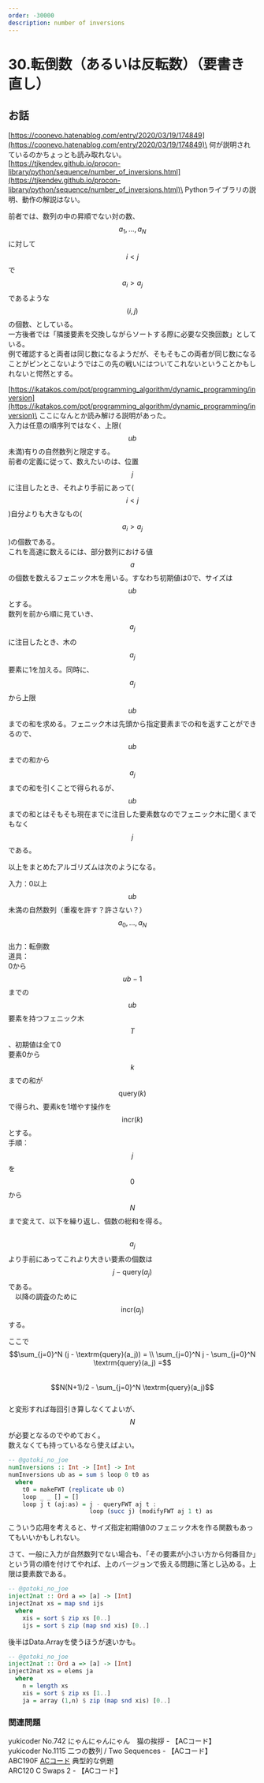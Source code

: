 ```yaml
---
order: -30000
description: number of inversions
---
```


# 30.転倒数（あるいは反転数）（要書き直し）

## お話

[https://coonevo.hatenablog.com/entry/2020/03/19/174849](https://coonevo.hatenablog.com/entry/2020/03/19/174849)\
何が説明されているのかちょっとも読み取れない。\
[https://tjkendev.github.io/procon-library/python/sequence/number_of_inversions.html](https://tjkendev.github.io/procon-library/python/sequence/number_of_inversions.html)\
Pythonライブラリの説明、動作の解説はない。

前者では、数列の中の昇順でない対の数、$$a_1,\dots,a_N$$に対して$$i<j$$で$$a_i > a_j$$であるような$$(i,j)$$の個数、としている。\
一方後者では「隣接要素を交換しながらソートする際に必要な交換回数」としている。\
例で確認すると両者は同じ数になるようだが、そもそもこの両者が同じ数になることがピンとこないようではこの先の戦いにはついてこれないということかもしれないと愕然とする。

[https://ikatakos.com/pot/programming_algorithm/dynamic_programming/inversion](https://ikatakos.com/pot/programming_algorithm/dynamic_programming/inversion)\
ここになんとか読み解ける説明があった。\
入力は任意の順序列ではなく、上限($$ub$$未満)有りの自然数列と限定する。\
前者の定義に従って、数えたいのは、位置$$j$$に注目したとき、それより手前にあって($$i < j$$)自分よりも大きなもの($$a_i > a_j$$)の個数である。\
これを高速に数えるには、部分数列における値$$a$$の個数を数えるフェニック木を用いる。すなわち初期値は0で、サイズは$$ub$$とする。\
数列を前から順に見ていき、$$a_j$$に注目したとき、木の$$a_j$$要素に1を加える。同時に、$$a_j$$から上限$$ub$$までの和を求める。フェニック木は先頭から指定要素までの和を返すことができるので、$$ub$$までの和から$$a_j$$までの和を引くことで得られるが、$$ub$$までの和とはそもそも現在までに注目した要素数なのでフェニック木に聞くまでもなく$$j$$である。

以上をまとめたアルゴリズムは次のようになる。

入力：0以上$$ub$$未満の自然数列（重複を許す？許さない？）$$a_0,\dots,a_N$$\
出力：転倒数\
道具：\
0から$$ub-1$$までの$$ub$$要素を持つフェニック木$$T$$、初期値は全て0\
要素0から$$k$$までの和が$$\textrm{query}(k)$$で得られ、要素kを1増やす操作を$$\textrm{incr}(k)$$とする。\
手順：\
$$j$$を$$0$$から$$N$$まで変えて、以下を繰り返し、個数の総和を得る。\
　$$a_j$$より手前にあってこれより大きい要素の個数は$$j - \textrm{query}(a_j)$$である。\
　以降の調査のために$$\textrm{incr}(a_j)$$する。

ここで\
$$\sum_{j=0}^N (j - \textrm{query}(a_j)) = \\ \sum_{j=0}^N j - \sum_{j=0}^N \textrm{query}(a_j) =$$\
$$N(N+1)/2 - \sum_{j=0}^N \textrm{query}(a_j)$$\
と変形すれば毎回引き算しなくてよいが、$$N$$が必要となるのでやめておく。\
数えなくても持っているなら使えばよい。

```haskell
-- @gotoki_no_joe
numInversions :: Int -> [Int] -> Int
numInversions ub as = sum $ loop 0 t0 as
  where
    t0 = makeFWT (replicate ub 0)
    loop _ _ [] = []
    loop j t (aj:as) = j - queryFWT aj t :
                       loop (succ j) (modifyFWT aj 1 t) as
```

こういう応用を考えると、サイズ指定初期値0のフェニック木を作る関数もあってもいいかもしれない。

さて、一般に入力が自然数列でない場合も、「その要素が小さい方から何番目か」という背の順を付けてやれば、上のバージョンで扱える問題に落とし込める。上限は要素数である。

```haskell
-- @gotoki_no_joe
inject2nat :: Ord a => [a] -> [Int]
inject2nat xs = map snd ijs
  where
    xis = sort $ zip xs [0..]
    ijs = sort $ zip (map snd xis) [0..]
```

後半はData.Arrayを使うほうが速いかも。

```haskell
-- @gotoki_no_joe
inject2nat :: Ord a => [a] -> [Int]
inject2nat xs = elems ja
  where
    n = length xs
    xis = sort $ zip xs [1..]
    ja = array (1,n) $ zip (map snd xis) [0..]
```

### 関連問題

yukicoder No.742 にゃんにゃんにゃん　猫の挨拶 - 【ACコード】
\
yukicoder No.1115 二つの数列 / Two Sequences - 【ACコード】
\
ABC190F [ACコード](https://atcoder.jp/contests/abc190/submissions/23145183) 典型的な例題
\
ARC120 C Swaps 2 - 【ACコード】
